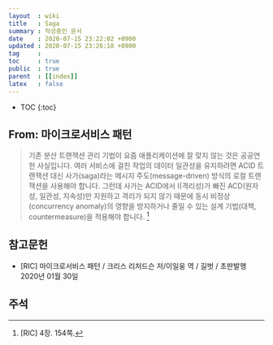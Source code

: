 ```yaml
---
layout  : wiki
title   : Saga
summary : 작성중인 문서
date    : 2020-07-15 23:22:02 +0900
updated : 2020-07-15 23:26:18 +0900
tag     : 
toc     : true
public  : true
parent  : [[index]]
latex   : false
---
```

* TOC
{:toc}

## From: 마이크로서비스 패턴

> 기존 분산 트랜잭션 관리 기법이 요즘 애플리케이션에 잘 맞지 않는 것은 공공연한 사실입니다.
여러 서비스에 걸친 작업의 데이터 일관성을 유지하려면 ACID 트랜잭션 대신 사가(saga)라는 메시지 주도(message-driven) 방식의 로컬 트랜잭션을 사용해야 합니다.
그런데 사가는 ACID에서 I(격리성)가 빠진 ACD(원자성, 일관성, 지속성)만 지원하고 격리가 되지 않기 때문에 동시 비정상(concurrency anomaly)의 영향을 방지하거나 줄일 수 있는 설계 기법(대책, countermeasure)을 적용해야 합니다.
[^RIC-4-0]


## 참고문헌

- [RIC] 마이크로서비스 패턴 / 크리스 리처드슨 저/이일웅 역 / 길벗 / 초판발행 2020년 01월 30일

## 주석

[^RIC-4-0]: [RIC] 4장. 154쪽.

